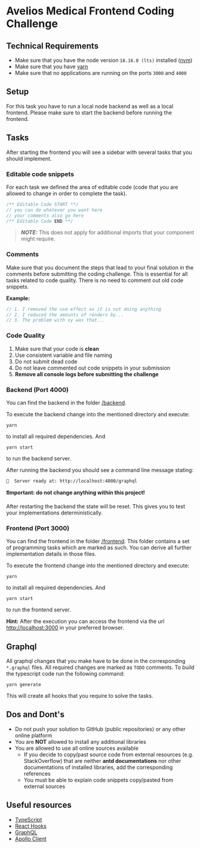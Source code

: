 # Avelios Medical Frontend Coding Challenge

## Technical Requirements

- Make sure that you have the node version `18.16.0 (lts)` installed ([nvm](https://github.com/nvm-sh/nvm))
- Make sure that you have [yarn](https://classic.yarnpkg.com/lang/en/docs/install/#debian-stable)
- Make sure that no applications are running on the ports `3000` and `4000`


## Setup

For this task you have to run a local node backend as well as a local frontend.
Please make sure to start the backend before running the frontend.

## Tasks

After starting the frontend you will see a sidebar with several tasks that you should implement.

### Editable code snippets

For each task we defined the area of editable code (code that you are allowed to change in order to complete the task).

```typescript
/** Editable Code START **/
// you can do whatever you want here
// your comments also go here
/** Editable Code END **/
```

> **_NOTE:_**  This does not apply for additional imports that your component might require.

### Comments
Make sure that you document the steps that lead to your final solution in the comments before submitting the coding challenge.
This is essential for all tasks related to code quality. There is no need to comment out old code snippets.

**Example:**

```typescript
// 1. I removed the use-effect as it is not doing anything
// 2. I reduced the amounts of renders by...
// 3. The problem with xy was that...
```

### Code Quality

1. Make sure that your code is **clean**
2. Use consistent variable and file naming
3. Do not submit dead code
4. Do not leave commented out code snippets in your submission
3. **Remove all console logs before submitting the challenge**


### Backend (Port 4000)

You can find the backend in the folder [/backend](./backend).

To execute the backend change into the mentioned directory and execute:

```shell
yarn
```
to install all required dependencies. And

```shell
yarn start
```

to run the backend server.

After running the backend you should see a command line message stating:

```
🚀  Server ready at: http://localhost:4000/graphql
```

**❗Important: do not change anything within this project!**

After restarting the backend the state will be reset. This gives you to test your implementations deterministically.

### Frontend (Port 3000)

You can find the frontend in the folder [/frontend](./frontend). This folder contains a set of programming tasks which are marked as such.
You can derive all further implementation details in those files.

To execute the frontend change into the mentioned directory and execute:

```shell
yarn
```
to install all required dependencies. And

```shell
yarn start
```

to run the frontend server. 

**Hint:** After the execution you can access the frontend via the url [http://localhost:3000](http://localhost:3000) in your preferred browser.

## Graphql

All graphql changes that you make have to be done in the corresponding `*.graphql` files.
All required changes are marked as `TODO` comments. To build the typescript code run the following command:

```shell
yarn generate
```
This will create all hooks that you require to solve the tasks.


## Dos and Dont's

- Do not push your solution to GitHub (public repositories) or any other online platform
- You are **NOT** allowed to install any additional libraries
- You are allowed to use all online sources available
    - If you decide to copy/past source code from external resources (e.g. StackOverflow) that are neither **antd documentations** nor other documentations of installed libraries, add the corresponding references
    - You must be able to explain code snippets copy/pasted from external sources

## Useful resources
- [TypeScript](https://www.typescriptlang.org/)
- [React Hooks](https://react.dev/reference/react)
- [GraphQL](https://graphql.org/)
- [Apollo Client](https://www.apollographql.com/docs/react/)